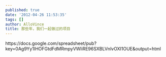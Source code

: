 ```yaml
---
published: true
date: '2012-04-26 11:53:35'
tags: []
author: AlloVince
title: 那些年，我们一起做过的项目
---
```


<div id="timeline-embed">https://docs.google.com/spreadsheet/pub?key=0Ag9Yy1IHOFGtdFdMRmpyVWliRE96SXBLVnlvOXI1OUE&output=html</div>

